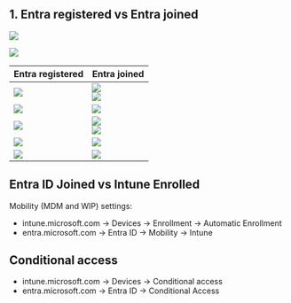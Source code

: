 ## 1. Entra registered vs Entra joined

![](https://github.com/user-attachments/assets/04e30111-5c5c-4b74-b3df-e956709a14a8)

![](https://github.com/user-attachments/assets/c9acac3e-1f9c-4f14-97db-7e876403c5cc)

|Entra registered|Entra joined|
|---|---|
|![](https://github.com/user-attachments/assets/5580d561-a47f-4e15-a1ab-f09d470a9f95)|![](https://github.com/user-attachments/assets/9836465e-fa82-4d82-b718-e0ace460f86a)<br>![](https://github.com/user-attachments/assets/f264a65f-b491-4a7a-980d-695079775110)|
|![](https://github.com/user-attachments/assets/a3b38937-9b89-42a0-8824-8b814aefafee)|![](https://github.com/user-attachments/assets/a3b38937-9b89-42a0-8824-8b814aefafee)|
|![](https://github.com/user-attachments/assets/33767b22-287d-491e-afc9-c1c3fedab25a)|![](https://github.com/user-attachments/assets/983f08f3-56be-41ef-8412-99012d670cee)<br>![](https://github.com/user-attachments/assets/46d84ad7-d39c-43dd-84e9-e52c23d18fad)|
|![](https://github.com/user-attachments/assets/77144fdd-9403-49f1-809b-2ff24ccaaa51)|![](https://github.com/user-attachments/assets/bf8aec94-5e80-4b4d-abf2-911c18dab52c)|
|![](https://github.com/user-attachments/assets/75a59b41-38f3-400d-8788-02bd444e1746)|![](https://github.com/user-attachments/assets/ff71ca54-5292-4a90-bc26-270d3aab4b40)|

## Entra ID Joined vs Intune Enrolled

Mobility (MDM and WIP) settings:
- intune.microsoft.com → Devices → Enrollment → Automatic Enrollment
- entra.microsoft.com → Entra ID → Mobility → Intune

## Conditional access

- intune.microsoft.com → Devices → Conditional access
- entra.microsoft.com → Entra ID → Conditional Access
